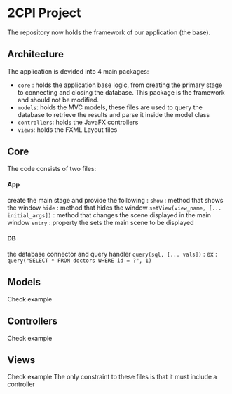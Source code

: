 2CPI Project
============
The repository now holds the framework of our application (the base).

Architecture
------------
The application is devided into 4 main packages:
* `core` : holds the application base logic, from creating the primary stage to connecting and closing the database. This package is the framework and should not be modified.
* `models`: holds the MVC models, these files are used to query the database to retrieve the results and parse it inside the model class
* `controllers`: holds the JavaFX controllers 
* `views`: holds the FXML Layout files

Core
----
The code consists of two files:
#### App
  create the main stage and provide the following :
  `show` : method that shows the window
  `hide` : method that hides the window
  `setView(view_name, [... initial_args])` : method that changes the scene displayed in the main window
  `entry` : property the sets the main scene to be displayed
#### DB
  the database connector and query handler
  `query(sql, [... vals])` :
  ex : `query("SELECT * FROM doctors WHERE id = ?", 1)`

Models
------
Check example

Controllers
-----------
Check example

Views
-----
Check example
The only constraint to these files is that it must include a controller
